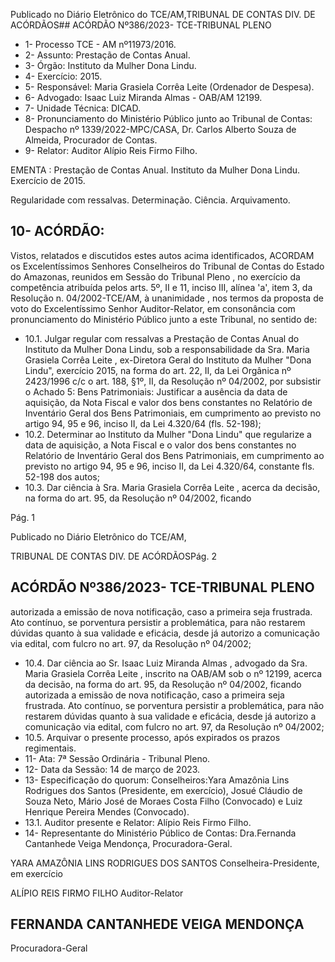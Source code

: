 Publicado  no  Diário  Eletrônico do TCE/AM,TRIBUNAL DE CONTAS DIV. DE ACÓRDÃOS## ACÓRDÃO Nº386/2023- TCE-TRIBUNAL PLENO

- 1- Processo TCE - AM nº11973/2016.
- 2- Assunto: Prestação de Contas Anual.
- 3- Órgão: Instituto da Mulher Dona Lindu.
- 4- Exercício: 2015.
- 5- Responsável: Maria Grasiela Corrêa Leite (Ordenador de Despesa).
- 6- Advogado: Isaac Luiz Miranda Almas - OAB/AM 12199.
- 7- Unidade Técnica: DICAD.
- 8- Pronunciamento do Ministério Público junto ao Tribunal de Contas: Despacho nº 1339/2022-MPC/CASA, Dr. Carlos Alberto Souza de Almeida, Procurador de Contas.
- 9- Relator: Auditor Alípio Reis Firmo Filho.

EMENTA :  Prestação  de  Contas  Anual.  Instituto  da Mulher Dona Lindu. Exercício de 2015.

Regularidade com ressalvas. Determinação. Ciência. Arquivamento.

## 10-  ACÓRDÃO:

Vistos, relatados e discutidos estes autos acima identificados, ACORDAM os Excelentíssimos Senhores Conselheiros do Tribunal de Contas do Estado do Amazonas, reunidos em Sessão do Tribunal Pleno , no exercício da competência atribuída pelos arts. 5º, II e 11, inciso III, alínea 'a', item 3, da Resolução n. 04/2002-TCE/AM, à unanimidade , nos termos da proposta de voto do Excelentíssimo Senhor Auditor-Relator, em consonância com pronunciamento do Ministério Público junto a este Tribunal, no sentido de:

- 10.1. Julgar  regular  com  ressalvas a  Prestação  de  Contas  Anual  do Instituto da Mulher Dona Lindu, sob a responsabilidade da Sra. Maria Grasiela Corrêa Leite , ex-Diretora Geral do Instituto da Mulher "Dona Lindu",  exercício  2015,  na  forma  do  art.  22,  II,  da  Lei  Orgânica  nº 2423/1996 c/c o art. 188, §1º, II, da Resolução nº 04/2002, por subsistir o  Achado  5:  Bens  Patrimoniais:  Justificar  a  ausência  da  data  de aquisição, da Nota Fiscal e valor dos bens constantes no Relatório de Inventário  Geral  dos  Bens  Patrimoniais,  em  cumprimento  ao  previsto no artigo 94, 95 e 96, inciso II, da Lei 4.320/64 (fls. 52-198);
- 10.2. Determinar ao Instituto da Mulher "Dona Lindu" que regularize a data de aquisição, a Nota Fiscal e o valor dos bens constantes no Relatório de Inventário Geral dos  Bens  Patrimoniais, em  cumprimento  ao previsto no artigo 94, 95 e 96, inciso II, da Lei 4.320/64, constante fls. 52-198 dos autos;
- 10.3. Dar ciência à Sra. Maria Grasiela Corrêa Leite , acerca da decisão, na  forma  do  art.  95,  da  Resolução  nº  04/2002,  ficando

Pág. 1

Publicado  no  Diário  Eletrônico do TCE/AM,

TRIBUNAL DE CONTAS DIV. DE ACÓRDÃOSPág. 2

## ACÓRDÃO Nº386/2023- TCE-TRIBUNAL PLENO

autorizada  a  emissão  de  nova  notificação,  caso  a  primeira  seja frustrada.  Ato  contínuo,  se  porventura  persistir  a  problemática,  para não  restarem  dúvidas  quanto  à  sua  validade  e  eficácia,  desde  já autorizo a comunicação via edital, com fulcro no art. 97, da Resolução nº 04/2002;

- 10.4. Dar  ciência ao Sr. Isaac  Luiz  Miranda  Almas , advogado  da Sra. Maria  Grasiela  Corrêa  Leite ,  inscrito  na  OAB/AM  sob  o  nº  12199, acerca  da  decisão, na  forma  do  art.  95,  da  Resolução  nº  04/2002, ficando autorizada a emissão de nova notificação, caso a primeira seja frustrada.  Ato  contínuo,  se  porventura  persistir  a  problemática,  para não  restarem  dúvidas  quanto  à  sua  validade  e  eficácia,  desde  já autorizo a comunicação via edital, com fulcro no art. 97, da Resolução nº 04/2002;
- 10.5. Arquivar o presente processo, após expirados os prazos regimentais.
- 11-  Ata: 7ª Sessão Ordinária - Tribunal Pleno.
- 12-  Data da Sessão: 14 de março de 2023.
- 13-  Especificação do quorum: Conselheiros:Yara Amazônia Lins Rodrigues dos Santos (Presidente, em exercício), Josué Cláudio de Souza Neto, Mário José de Moraes Costa Filho (Convocado) e Luiz Henrique Pereira Mendes (Convocado).
- 13.1. Auditor presente e Relator: Alípio Reis Firmo Filho.
- 14-  Representante do Ministério Público de Contas: Dra.Fernanda Cantanhede Veiga Mendonça, Procuradora-Geral.

YARA AMAZÔNIA LINS RODRIGUES DOS SANTOS Conselheira-Presidente, em exercício

ALÍPIO REIS FIRMO FILHO Auditor-Relator

## FERNANDA CANTANHEDE VEIGA MENDONÇA

Procuradora-Geral